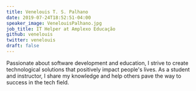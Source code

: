 ```yaml
---
title: Venelouis T. S. Palhano
date: 2019-07-24T18:52:51-04:00
speaker_image: VenelouisPalhano.jpg
job_title: IT Helper at Amplexo Educação
github: venelouis
twitter: venelouis
draft: false
---
```


Passionate about software development and education, I strive to create technological solutions that positively impact people's lives. As a student and instructor, I share my knowledge and help others pave the way to success in the tech field.